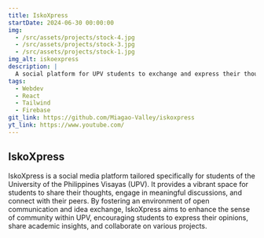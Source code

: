 ```yaml
---
title: IskoXpress
startDate: 2024-06-30 00:00:00
img:
  - /src/assets/projects/stock-4.jpg
  - /src/assets/projects/stock-3.jpg
  - /src/assets/projects/stock-1.jpg
img_alt: iskoexpress
description: |
  A social platform for UPV students to exchange and express their thoughts.
tags:
  - Webdev
  - React
  - Tailwind
  - Firebase
git_link: https://github.com/Miagao-Valley/iskoxpress
yt_link: https://www.youtube.com/
---
```


## IskoXpress

IskoXpress is a social media platform tailored specifically for students of the University of the Philippines Visayas (UPV). It provides a vibrant space for students to share their thoughts, engage in meaningful discussions, and connect with their peers. By fostering an environment of open communication and idea exchange, IskoXpress aims to enhance the sense of community within UPV, encouraging students to express their opinions, share academic insights, and collaborate on various projects.


